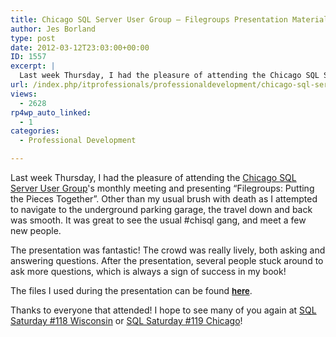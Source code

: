 ```yaml
---
title: Chicago SQL Server User Group – Filegroups Presentation Material
author: Jes Borland
type: post
date: 2012-03-12T23:03:00+00:00
ID: 1557
excerpt: |
  Last week Thursday, I had the pleasure of attending the Chicago SQL Server User Group's monthly meeting and presenting "Filegroups: Putting the Pieces Together". You can download the presentation materials here.
url: /index.php/itprofessionals/professionaldevelopment/chicago-sql-server-user-group/
views:
  - 2628
rp4wp_auto_linked:
  - 1
categories:
  - Professional Development

---
```

Last week Thursday, I had the pleasure of attending the [Chicago SQL Server User Group][1]'s monthly meeting and presenting “Filegroups: Putting the Pieces Together”. Other than my usual brush with death as I attempted to navigate to the underground parking garage, the travel down and back was smooth. It was great to see the usual #chisql gang, and meet a few new people.

The presentation was fantastic! The crowd was really lively, both asking and answering questions. After the presentation, several people stuck around to ask more questions, which is always a sign of success in my book!

The files I used during the presentation can be found **<span style="font-size: small;"><a href="/media/users/grrlgeek/ChiSQL 20120308.zip?mtime=1331600083">here</a></span>**.

Thanks to everyone that attended! I hope to see many of you again at [SQL Saturday #118 Wisconsin][2] or [SQL Saturday #119 Chicago][3]!

 [1]: http://chicago.sqlpass.org/
 [2]: http://sqlsaturday.com/118/eventhome.aspx
 [3]: http://sqlsaturday.com/119/eventhome.aspx